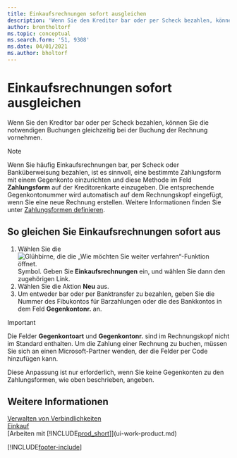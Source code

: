 ```yaml
---
title: Einkaufsrechnungen sofort ausgleichen
description: 'Wenn Sie den Kreditor bar oder per Scheck bezahlen, können Sie die notwendigen Buchungen gleichzeitig bei der Buchung der Rechnung vornehmen.'
author: brentholtorf
ms.topic: conceptual
ms.search.form: '51, 9308'
ms.date: 04/01/2021
ms.author: bholtorf
---
```

# <a name="settle-purchase-invoices-promptly" />Einkaufsrechnungen sofort ausgleichen

Wenn Sie den Kreditor bar oder per Scheck bezahlen, können Sie die notwendigen Buchungen gleichzeitig bei der Buchung der Rechnung vornehmen.  

> [!NOTE]  
> Wenn Sie häufig Einkaufsrechnungen bar, per Scheck oder Banküberweisung bezahlen, ist es sinnvoll, eine bestimmte Zahlungsform mit einem Gegenkonto einzurichten und diese Methode im Feld **Zahlungsform** auf der Kreditorenkarte einzugeben. Die entsprechende Gegenkontonummer wird automatisch auf dem Rechnungskopf eingefügt, wenn Sie eine neue Rechnung erstellen. Weitere Informationen finden Sie unter [Zahlungsformen definieren](finance-payment-methods.md).  

## <a name="to-settle-purchase-invoices-promptly" />So gleichen Sie Einkaufsrechnungen sofort aus

1. Wählen Sie die ![Glühbirne, die die „Wie möchten Sie weiter verfahren“-Funktion öffnet.](media/ui-search/search_small.png "Tell me-Funktion") Symbol. Geben Sie **Einkaufsrechnungen** ein, und wählen Sie dann den zugehörigen Link.  
2. Wählen Sie die Aktion **Neu** aus.  
3. Um entweder bar oder per Banktransfer zu bezahlen, geben Sie die Nummer des Fibukontos für Barzahlungen oder die des Bankkontos in dem Feld **Gegenkontonr.** an.  

> [!IMPORTANT]  
> Die Felder **Gegenkontoart** und **Gegenkontonr.** sind im Rechnungskopf nicht im Standard enthalten. Um die Zahlung einer Rechnung zu buchen, müssen Sie sich an einen Microsoft-Partner wenden, der die Felder per Code hinzufügen kann.  
>
> Diese Anpassung ist nur erforderlich, wenn Sie keine Gegenkonten zu den Zahlungsformen, wie oben beschrieben, angeben.

## <a name="see-also" />Weitere Informationen

[Verwalten von Verbindlichkeiten](payables-manage-payables.md)  
[Einkauf](purchasing-manage-purchasing.md)  
[Arbeiten mit [!INCLUDE[prod_short](includes/prod_short.md)]](ui-work-product.md)  


[!INCLUDE[footer-include](includes/footer-banner.md)]
